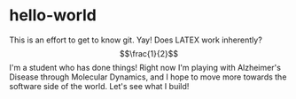 # hello-world
This is an effort to get to know git. Yay! Does LATEX work inherently? $$\frac{1}{2}$$
I'm a student who has done things! Right now I'm playing with Alzheimer's Disease through Molecular Dynamics, and I hope to move more towards the software side of the world. Let's see what I build!
